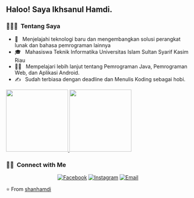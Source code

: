<h2> Haloo! Saya Ikhsanul Hamdi.</h2>

<h3> 👨🏻‍💻 &nbsp;Tentang Saya </h3>

- 👦 &nbsp; Menjelajahi teknologi baru dan mengembangkan solusi perangkat lunak dan bahasa pemrograman lainnya 
- 🎓 &nbsp; Mahasiswa Teknik Informatika Universitas Islam Sultan Syarif Kasim Riau
- 🏃🏻 &nbsp; Mempelajari lebih lanjut tentang Pemrograman Java, Pemrograman Web, dan Aplikasi Android.
- ✍️ &nbsp; Sudah terbiasa dengan deadline dan Menulis Koding sebagai hobi.

<a href="https://github.com/shanhamdi">
  <img height="170em" src="https://github-readme-stats.anuraghazra1.vercel.app/api?username=Shanhamdi&show_icons=true&include_all_commits=true&theme=algolia" />
  <img height="170em" src="https://github-readme-stats.anuraghazra1.vercel.app/api?username=Shanhamdi&show_icons=true&include_all_commits=true&theme=algolia" />
</a>

<br/>

<h3> 🤝🏻 &nbsp;Connect with Me </h3>

<p align="center">
<a href="https://www.facebook.com/shanhamdi/"><img alt="Facebook" src="https://img.shields.io/badge/Facebook-www.facebook.com/shanhamdi/-blue?style=flat-square&logo=Facebook"></a>
<a href="https://www.instagram.com/shanhamdi/"><img alt="Instagram" src="https://img.shields.io/badge/Instagram-shanhamdi-blue?style=flat-square&logo=instagram"></a>
<a href="mailto:shannxml@gmail.com"><img alt="Email" src="https://img.shields.io/badge/Email-shannxml@gmail.com-blue?style=flat-square&logo=gmail"></a>
</p>

⭐️ From [shanhamdi](https://github.com/shanhamdi)
